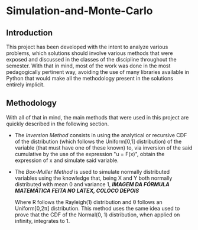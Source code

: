 # Simulation-and-Monte-Carlo

## Introduction

  This project has been developed with the intent to analyze various problems, which solutions should involve various methods that were exposed and discussed in the classes of the discipline throughout the semester. With that in mind, most of the work was done in the most pedagogically pertinent way, avoiding the use of many libraries available in Python that would make all the methodology present in the solutions entirely implicit.
  
## Methodology
  With all of that in mind, the main methods that were used in this project are quickly described in the following section.
  
  - The *Inversion Method* consists in using the analytical or recursive CDF of the distribution (which follows the Uniform[0,1] distribution) of the variable (that must have one of these known) to, via inversion of the said cumulative by the use of the expression "u = F(x)", obtain the expression of x and simulate said variable.
  
  - The *Box-Muller Method* is used to simulate normally distributed variables using the knowledge that, being X and Y both normally distributed with mean 0 and variance 1,
    ***IMAGEM DA FÓRMULA MATEMÁTICA FEITA NO LATEX, COLOCO DEPOIS***


    Where R follows the Rayleigh(1) distribution and θ follows an Uniform[0,2π] distribution. This method uses the same idea used to prove that the CDF of the Normal(0, 1) distribution, when applied on infinity, integrates to 1.

    
  
